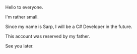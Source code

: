 Hello to everyone.

I'm rather small.

Since my name is Sarp, I will be a C# Developer in the future.

This account was reserved by my father.

See you later.
